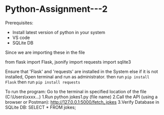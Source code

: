 # Python-Assignment---2

Prerequisites:

- Install latest version of python in your system
- VS code
- SQLite DB

Since we are importing these in the file 

from flask import Flask, jsonify
import requests
import sqlite3

Ensure that 'Flask' and 'requests' are installed in the System else if it is not installed,
Open terminal and run as administrator. then run `pip install Flask` then run `pip install requests`

To run the program:
Go to the terminal in specified location of the file (C:\Users\xxxx\...)
1.Run python jokes1.py (file name)
2.Call the API (using a browser or Postman): http://127.0.0.1:5000/fetch_jokes
3.Verify Database in SQLite DB: SELECT * FROM jokes;




